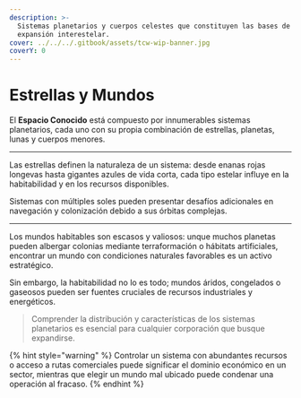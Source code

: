 ```yaml
---
description: >-
  Sistemas planetarios y cuerpos celestes que constituyen las bases de la
  expansión interestelar.
cover: ../../../.gitbook/assets/tcw-wip-banner.jpg
coverY: 0
---
```


# Estrellas y Mundos

El **Espacio Conocido** está compuesto por innumerables sistemas planetarios, cada uno con su propia combinación de estrellas, planetas, lunas y cuerpos menores.

***

Las estrellas definen la naturaleza de un sistema: desde enanas rojas longevas hasta gigantes azules de vida corta, cada tipo estelar influye en la habitabilidad y en los recursos disponibles.

Sistemas con múltiples soles pueden presentar desafíos adicionales en navegación y colonización debido a sus órbitas complejas.

***

Los mundos habitables son escasos y valiosos: unque muchos planetas pueden albergar colonias mediante terraformación o hábitats artificiales, encontrar un mundo con condiciones naturales favorables es un activo estratégico.

Sin embargo, la habitabilidad no lo es todo; mundos áridos, congelados o gaseosos pueden ser fuentes cruciales de recursos industriales y energéticos.

> Comprender la distribución y características de los sistemas planetarios es esencial para cualquier corporación que busque expandirse.

{% hint style="warning" %}
Controlar un sistema con abundantes recursos o acceso a rutas comerciales puede significar el dominio económico en un sector, mientras que elegir un mundo mal ubicado puede condenar una operación al fracaso.
{% endhint %}
